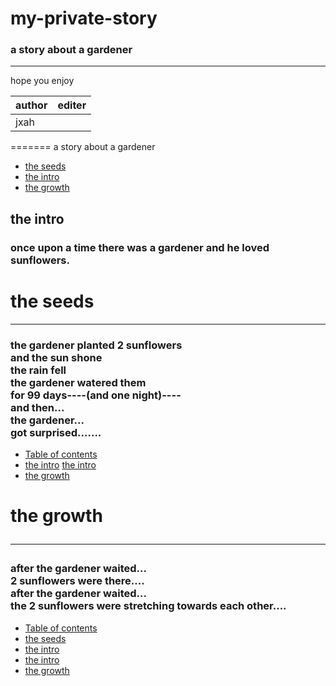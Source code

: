 # my-private-story
### a story about a gardener
***************************************************************
hope you enjoy




author|editer
------|------
jxah|
=======
a story about a gardener
<body>
    <ul id="Table of contents">
        <li>
            <a href="#the seeds">the seeds</a>
        </li>
        <li>
            <a href="#the intro">the intro</a>
        </li>
        <li>
            <a href="#the growth">the growth</a>
        </li>
    </ul>
<h2 id="#the intro">the intro</h2>
       <h3>
            once upon a time there was a gardener and he loved <b>sunflowers</b>.
        </h3>
        <h1>the seeds</h1><hr>
            <h3>
                the gardener planted 2 sunflowers<br>
                 and the sun shone<br>
                 the rain fell<br>
                 the gardener watered them<br>
                  for 99 days----(and one night)----<br>
                   and then...<br>
                   the gardener...<br> got surprised.......</h3>
                   <ul>
                    <li>
                        <a href="#Table of contents">Table of contents</a>
                       </li>
                        <li>
                            <a href="#the intro">the intro</a>     
                            <a href="#the intro">the intro</a>
                        </li>
                    <li>
                        <a href="#the growth">the growth</a>
                    </li>
                </ul>
        <h1>
            the growth<hr>
        </h1>
        <h3>
            after the gardener waited...<br>
            2 sunflowers were there....<br>
            after the gardener waited...<br>
            the 2 sunflowers were stretching towards each other....</h3>
            <ul>
                <li>
                    <a href="#Table of contents">Table of contents</a>
                </li>
                <li>
                    <a href="#the seeds">the seeds</a>
                </li>
                <li>
                     <a href="#the intro">the intro</a>      
                </li>
                    <li>
                        <a href="#the intro">the intro</a>
                    </li>
                <li>
                    <a href="#the growth">the growth</a>
                </li>
            </ul>
</body>
